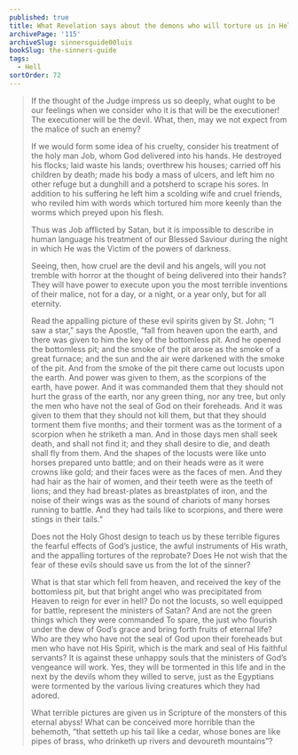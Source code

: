 ```yaml
---
published: true
title: What Revelation says about the demons who will torture us in Hell
archivePage: '115'
archiveSlug: sinnersguide00luis
bookSlug: the-sinners-guide
tags:
  - Hell
sortOrder: 72
---
```


> If the thought of the Judge impress us so deeply, what ought to be our feelings when we consider who it is that will be the executioner! The executioner will be the devil. What, then, may we not expect from the malice of such an enemy?
>
> If we would form some idea of his cruelty, consider his treatment of the holy man Job, whom God delivered into his hands. He destroyed his flocks; laid waste his lands; overthrew his houses; carried off his children by death; made his body a mass of ulcers, and left him no other refuge but a dunghill and a potsherd to scrape his sores. In addition to his suffering he left him a scolding wife and cruel friends, who reviled him with words which tortured him more keenly than the worms which preyed upon his flesh.
>
> Thus was Job afflicted by Satan, but it is impossible to describe in human language his treatment of our Blessed Saviour during the night in which He was the Victim of the powers of darkness.
> 
> Seeing, then, how cruel are the devil and his angels, will you not tremble with horror at the thought of being delivered into their hands? They will have power to execute upon you the most terrible inventions of their malice, not for a day, or a night, or a year only, but for all eternity.
>
> Read the appalling picture of these evil spirits given by St. John; “I saw a star,” says the Apostle, “fall from heaven upon the earth, and there was given to him the key of the bottomless pit. And he opened the bottomless pit; and the smoke of the pit arose as the smoke of a great furnace; and the sun and the air were darkened with the smoke of the pit. And from the smoke of the pit there came out locusts upon the earth. And power was given to them, as the scorpions of the earth, have power. And it was commanded them that they should not hurt the grass of the earth, nor any green thing, nor any tree, but only the men who have not the seal of God on their foreheads. And it was given to them that they should not kill them, but that they should torment them five months; and their torment was as the torment of a scorpion when he striketh a man. And in those days men shall seek death, and shall not find it; and they shall desire to die, and death shall fly from them. And the shapes of the locusts were like unto horses prepared unto battle; and on their heads were as it were crowns like gold; and their faces were as the faces of men. And they had hair as the hair of women, and their teeth were as the teeth of lions; and they had breast-plates as breastplates of iron, and the noise of their wings was as the sound of chariots of many horses running to battle. And they had tails like to scorpions, and there were stings in their tails.”
>
> Does not the Holy Ghost design to teach us by these terrible figures the fearful effects of God’s justice, the awful instruments of His wrath, and the appalling tortures of the reprobate? Does He not wish that the fear of these evils should save us from the lot of the sinner?
>
> What is that star which fell from heaven, and received the key of the bottomless pit, but that bright angel who was precipitated from Heaven to reign for ever in hell? Do not the locusts, so well equipped for battle, represent the ministers of Satan? And are not the green things which they were commanded To spare, the just who flourish under the dew of God’s grace and bring forth fruits of eternal life? Who are they who have not the seal of God upon their foreheads but men who have not His Spirit, which is the mark and seal of His faithful servants? It is against these unhappy souls that the ministers of God’s vengeance will work. Yes, they will be tormented in this life and in the next by the devils whom they willed to serve, just as the Egyptians were tormented by the various living creatures which they had adored.
>
> What terrible pictures are given us in Scripture of the monsters of this eternal abyss! What can be conceived more horrible than the behemoth, “that setteth up his tail like a cedar, whose bones are like pipes of brass, who drinketh up rivers and devoureth mountains”?

